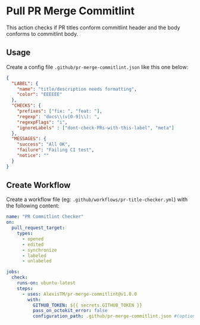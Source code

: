 # Pull PR Merge Commitlint

<!-- prettier-ignore -->
This action checks if PR titles conform commitlint header and the body conforms to commitlint body.

## Usage

Create a config file `.github/pr-merge-commitlint.json` like this one below:

```json
{
  "LABEL": {
    "name": "title/description needs formatting",
    "color": "EEEEEE"
  },
  "CHECKS": {
    "prefixes": ["fix: ", "feat: "],
    "regexp": "docs\\(v[0-9]\\): ",
    "regexpFlags": "i",
    "ignoreLabels" : ["dont-check-PRs-with-this-label", "meta"]
  },
  "MESSAGES": {
    "success": "All OK",
    "failure": "Failing CI test",
    "notice": ""
  }
}
```

## Create Workflow

Create a workflow file (eg: `.github/workflows/pr-title-checker.yml`) with the following content:

```yaml
name: "PR Commitlint Checker"
on:
  pull_request_target:
    types:
      - opened
      - edited
      - synchronize
      - labeled
      - unlabeled

jobs:
  check:
    runs-on: ubuntu-latest
    steps:
      - uses: AlexisTM/pr-merge-commitlint@v1.0.0
        with:
          GITHUB_TOKEN: ${{ secrets.GITHUB_TOKEN }}
          pass_on_octokit_error: false
          configuration_path: .github/pr-merge-commitlint.json #(optional. defaults to .github/pr-merge-commitlint.json)
```
